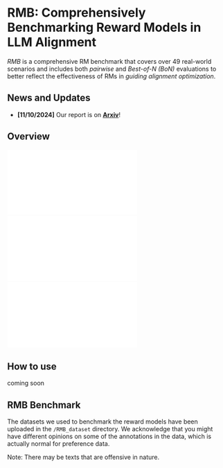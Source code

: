 # RMB: Comprehensively Benchmarking Reward Models in LLM Alignment
*RMB* is a comprehensive RM benchmark that covers over 49 real-world scenarios and includes both *pairwise* and *Best-of-N (BoN)* evaluations to better reflect the effectiveness of RMs in *guiding alignment optimization*. 
## News and Updates
- **[11/10/2024]** Our report is on [**Arxiv**](https://arxiv.org/abs/2410.09893)!
## Overview
![Statistics of queries, pairwise set, Best-of-N test set in different scenarios under harmlessness goal](fig/harmless_dataset_table.pdf)
![Statistics of queries, pairwise set, Best-of-N test set in different scenarios under helpfulness goal](fig/helpful_dataset_table.pdf)
![Subcategories of helpfulness scenarios](fig/helpful_dataset_2.pdf)
## How to use
coming soon
## RMB Benchmark
The datasets we used to benchmark the reward models have been uploaded in the `/RMB_dataset` directory. We acknowledge that you might have different opinions on some of the annotations in the data, which is actually normal for preference data.

Note: There may be texts that are offensive in nature.
